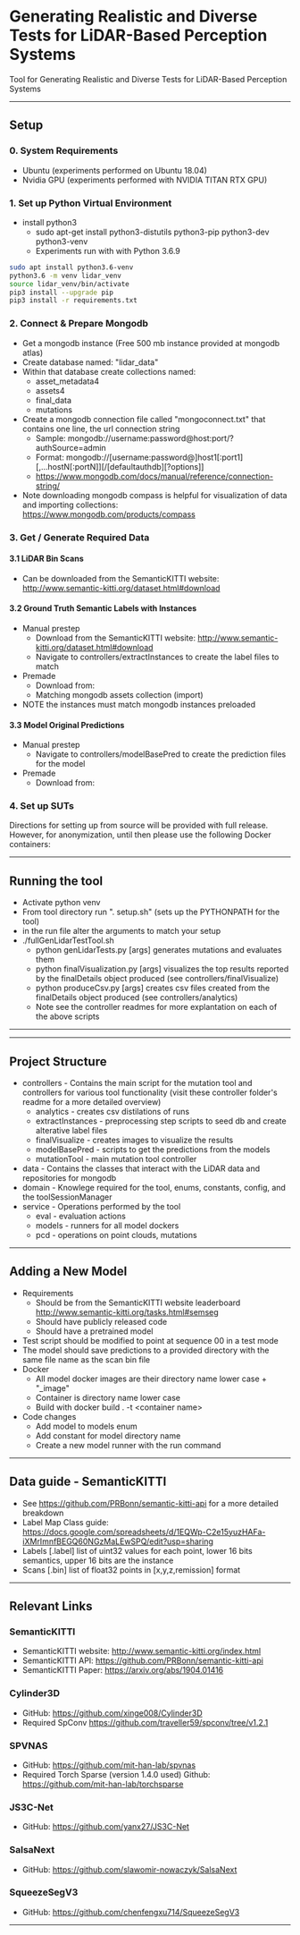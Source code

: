 # Generating Realistic and Diverse Tests for LiDAR-Based Perception Systems

Tool for Generating Realistic and Diverse Tests for LiDAR-Based Perception Systems

---

## Setup


### 0. System Requirements
- Ubuntu (experiments performed on Ubuntu 18.04)
- Nvidia GPU (experiments performed with NVIDIA TITAN RTX GPU)


### 1. Set up Python Virtual Environment
- install python3
  - sudo apt-get install python3-distutils python3-pip python3-dev python3-venv
  - Experiments run with with Python 3.6.9
```bash
sudo apt install python3.6-venv
python3.6 -m venv lidar_venv
source lidar_venv/bin/activate
pip3 install --upgrade pip
pip3 install -r requirements.txt
```

### 2. Connect & Prepare Mongodb
- Get a mongodb instance (Free 500 mb instance provided at mongodb atlas)
- Create database named: "lidar_data"
- Within that database create collections named:
    - asset_metadata4
    - assets4
    - final_data
    - mutations
- Create a mongodb connection file called "mongoconnect.txt" that contains one line, the url connection string
    - Sample: mongodb://username:password@host:port/?authSource=admin
    - Format: mongodb://[username:password@]host1[:port1][,...hostN[:portN]][/[defaultauthdb][?options]]
    - https://www.mongodb.com/docs/manual/reference/connection-string/
- Note downloading mongodb compass is helpful for visualization of data and importing collections:  https://www.mongodb.com/products/compass


### 3. Get / Generate Required Data
#### 3.1 LiDAR Bin Scans
- Can be downloaded from the SemanticKITTI website: http://www.semantic-kitti.org/dataset.html#download


#### 3.2 Ground Truth Semantic Labels with Instances
- Manual prestep
    - Download from the SemanticKITTI website: http://www.semantic-kitti.org/dataset.html#download
    - Navigate to controllers/extractInstances to create the label files to match
- Premade
    - Download from: 
    - Matching mongodb assets collection (import) 
- NOTE the instances must match mongodb instances preloaded


#### 3.3 Model Original Predictions
- Manual prestep
    - Navigate to controllers/modelBasePred to create the prediction files for the model
- Premade
    - Download from: 



### 4. Set up SUTs
Directions for setting up from source will be provided with full release.
However, for anonymization, until then please use the following Docker containers:


---



## Running the tool

- Activate python venv
- From tool directory run ". setup.sh" (sets up the PYTHONPATH for the tool)
- in the run file alter the arguments to match your setup
- ./fullGenLidarTestTool.sh
    - python genLidarTests.py [args] generates mutations and evaluates them
    - python finalVisualization.py [args] visualizes the top results reported by the finalDetails object produced (see controllers/finalVisualize)
    - python produceCsv.py [args] creates csv files created from the finalDetails object produced (see controllers/analytics)
    - Note see the controller readmes for more explantation on each of the above scripts 


---

---
## Project Structure

- controllers - Contains the main script for the mutation tool and controllers for various tool functionality (visit these controller folder's readme for a more detailed overview)
    - analytics - creates csv distilations of runs 
    - extractInstances - preprocessing step scripts to seed db and create alterative label files
    - finalVisualize - creates images to visualize the results
    - modelBasePred - scripts to get the predictions from the models
    - mutationTool - main mutation tool controller
- data - Contains the classes that interact with the LiDAR data and repositories for mongodb
- domain - Knowlege required for the tool, enums, constants, config, and the toolSessionManager
- service - Operations performed by the tool
    - eval - evaluation actions
    - models - runners for all model dockers
    - pcd - operations on point clouds, mutations


---
## Adding a New Model
- Requirements
    - Should be from the SemanticKITTI website leaderboard http://www.semantic-kitti.org/tasks.html#semseg
    - Should have publicly released code
    - Should have a pretrained model
- Test script should be modified to point at sequence 00 in a test mode
- The model should save predictions to a provided directory with the same file name as the scan bin file
- Docker
    - All model docker images are their directory name lower case + "_image"
    - Container is directory name lower case
    - Build with docker build . -t \<container name\>
- Code changes
    - Add model to models enum
    - Add constant for model directory name
    - Create a new model runner with the run command



---
## Data guide - SemanticKITTI
- See https://github.com/PRBonn/semantic-kitti-api for a more detailed breakdown
- Label Map Class guide: https://docs.google.com/spreadsheets/d/1EQWp-C2e15yuzHAFa-iXMrImnfBEGQ60NGzMaLEwSPQ/edit?usp=sharing
- Labels [.label] list of uint32 values for each point, lower 16 bits semantics, upper 16 bits are the instance
- Scans [.bin] list of float32 points in [x,y,z,remission] format


---
## Relevant Links

### SemanticKITTI
- SemanticKITTI website: http://www.semantic-kitti.org/index.html
- SemanticKITTI API: https://github.com/PRBonn/semantic-kitti-api
- SemanticKITTI Paper: https://arxiv.org/abs/1904.01416

### Cylinder3D
- GitHub: https://github.com/xinge008/Cylinder3D
- Required SpConv https://github.com/traveller59/spconv/tree/v1.2.1

### SPVNAS
- GitHub: https://github.com/mit-han-lab/spvnas
- Required Torch Sparse (version 1.4.0 used) Github: https://github.com/mit-han-lab/torchsparse

### JS3C-Net
- GitHub: https://github.com/yanx27/JS3C-Net

### SalsaNext
- GitHub: https://github.com/slawomir-nowaczyk/SalsaNext

### SqueezeSegV3
- GitHub: https://github.com/chenfengxu714/SqueezeSegV3


---



